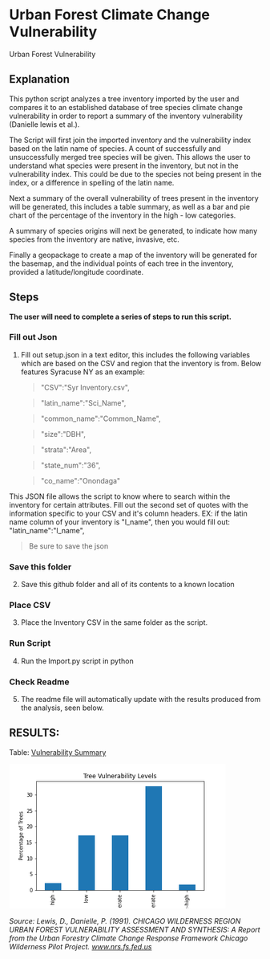 # Urban Forest Climate Change Vulnerability
Urban Forest Vulnerability

## Explanation
This python script analyzes a tree inventory imported by the user and compares it to an established database of tree species climate change vulnerability in order to report a summary of the inventory vulnerability (Danielle lewis et al.). 

The Script will first join the imported inventory and the vulnerability index based on the latin name of species. 
A count of successfully and unsuccessfully merged tree species will be given. This allows the user to understand what species were present in the inventory, but not in the vulnerability index. This could be due to the species not being present in the index, or a difference in spelling of the latin name. 

Next a summary of the overall vulnerability of trees present in the inventory will be generated, this includes a table summary, as well as a bar and pie chart of the percentage of the inventory in the high - low categories.  

A summary of species origins will next be generated, to indicate how many species from the inventory are native, invasive, etc. 

Finally a geopackage to create a map of the inventory will be generated for the basemap, and the individual points of each tree in the inventory, provided a latitude/longitude coordinate. 

## Steps
**The user will need to complete a series of steps to run this script.**

### Fill out Json
1. Fill out setup.json in a text editor, this includes the following variables which are based on the CSV and region that the inventory is from. Below features Syracuse NY as an example: 

    >"CSV":"Syr Inventory.csv",

	>"latin_name":"Sci_Name",

    >"common_name":"Common_Name",

    >"size":"DBH",
    
    >"strata":"Area",
	
    >"state_num":"36",
	
    >"co_name":"Onondaga"

This JSON file allows the script to know where to search within the inventory for certain attributes. Fill out the second set of quotes with the information specific to your CSV and it's column headers.
EX: if the latin name column of your inventory is "l_name", then you would fill out: "latin_name":"l_name",

> Be sure to save the json

### Save this folder
2. Save this github folder and all of its contents to a known location 

### Place CSV
3. Place the Inventory CSV in the same folder as the script. 

### Run Script
4. Run the Import.py script in python

### Check Readme
5. The readme file will automatically update with the results produced from the analysis, seen below. 


## RESULTS:







Table: [Vulnerability Summary](ov_summary.txt)

![Vulnerability Bar Chart](vuln_bar.png)





*Source: Lewis, D., Danielle, P. (1991). <i>CHICAGO WILDERNESS REGION URBAN FOREST VULNERABILITY ASSESSMENT AND SYNTHESIS: A Report from the Urban Forestry Climate Change Response Framework Chicago Wilderness Pilot Project</i>. www.nrs.fs.fed.us*